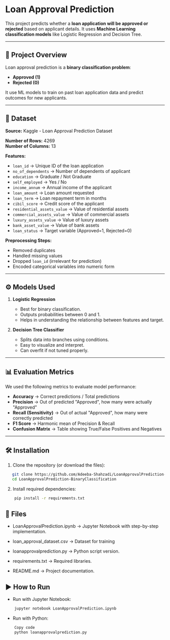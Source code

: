 # Loan Approval Prediction

This project predicts whether a **loan application will be approved or rejected** based on applicant details. It uses **Machine Learning classification models** like Logistic Regression and Decision Tree.

---

## 📌 Project Overview
Loan approval prediction is a **binary classification problem**:
- **Approved (1)**
- **Rejected (0)**  

It use ML models to train on past loan application data and predict outcomes for new applicants.

---
## 📂 Dataset

**Source:** Kaggle - Loan Approval Prediction Dataset  

**Number of Rows:** 4269  
**Number of Columns:** 13  

**Features:**
- `loan_id` → Unique ID of the loan application  
- `no_of_dependents` → Number of dependents of applicant  
- `education` → Graduate / Not Graduate  
- `self_employed` → Yes / No  
- `income_annum` → Annual income of the applicant  
- `loan_amount` → Loan amount requested  
- `loan_term` → Loan repayment term in months  
- `cibil_score` → Credit score of the applicant  
- `residential_assets_value` → Value of residential assets  
- `commercial_assets_value` → Value of commercial assets  
- `luxury_assets_value` → Value of luxury assets  
- `bank_asset_value` → Value of bank assets  
- `loan_status` → Target variable (Approved=1, Rejected=0)  

**Preprocessing Steps:**
- Removed duplicates  
- Handled missing values  
- Dropped `loan_id` (irrelevant for prediction)  
- Encoded categorical variables into numeric form  

---

## ⚙️ Models Used
1. **Logistic Regression**
   - Best for binary classification.
   - Outputs probabilities between 0 and 1.
   - Helps in understanding the relationship between features and target.

2. **Decision Tree Classifier**
   - Splits data into branches using conditions.
   - Easy to visualize and interpret.
   - Can overfit if not tuned properly.

---

## 📊 Evaluation Metrics
We used the following metrics to evaluate model performance:

- **Accuracy** → Correct predictions / Total predictions  
- **Precision** → Out of predicted "Approved", how many were actually "Approved"  
- **Recall (Sensitivity)** → Out of actual "Approved", how many were correctly predicted  
- **F1 Score** → Harmonic mean of Precision & Recall  
- **Confusion Matrix** → Table showing True/False Positives and Negatives  
---

## 🛠️ Installation

1. Clone the repository (or download the files):
```bash
   git clone https://github.com/Adeeba-Shahzadi/LoanApprovalPrediction-BinaryClassification.git
   cd LoanApprovalPrediction-BinaryClassification
```

2. Install required dependencies:
```bash
    pip install -r requirements.txt
```

## 📂 Files
- LoanApprovalPrediction.ipynb → Jupyter Notebook with step-by-step implementation.

- loan_approval_dataset.csv → Dataset for training
- loanapprovalprediction.py → Python script version.

- requirements.txt → Required libraries.

- README.md → Project documentation.

## ▶️ How to Run
- Run with Jupyter Notebook:
```bash
    jupyter notebook LoanApprovalPrediction.ipynb
```
- Run with Python:
```bash
    Copy code
    python loanapprovalprediction.py
```
